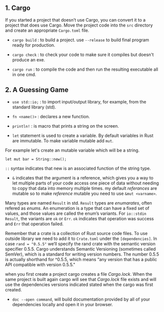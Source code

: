 ## 1. Cargo

If you started a project that doesn’t use Cargo, you can convert it to a project that does use Cargo.
Move the project code into the `src` directory and create an appropriate `Cargo.toml` file.

* `cargo build` : to build a project. use `--release` to build final program ready for production.

* `cargo check` : to check your code to make sure it compiles but doesn't produce an exe.

* `cargo run` : to compile the code and then run the resulting executable all in one cmd.


## 2. A Guessing Game

* `use std::io;` : to import input/output library, for example, from the standard library (std).

* `fn <name()>` : declares a new function.

* `println!` : is macro that prints a string on the screen.

* `let` statement is used to create a variable. By default variables in Rust are immutable. To make variable mutable add `mut`.

For example let's create an mutable variable which will be a string.
```
let mut bar = String::new();
```

`::` syntax indicates that new is an associated function of the string type.

* `&` indicates that the argument is a reference, which gives you a way to let multiple parts of your code access one piece of data without needing to copy that data into memory multiple times.
my default _referances_ are mutable so to make _reference_ mutable you need to use `&mut <varname>`.

Many types are named `Result` in std. `Result` types are _enumarates_, often refered as *enums*.
An enumeration is a type that can have a fixed set of values, and those values are called the enum’s variants.
For `io::stdin` `Result`, the variants are `ok` or `Err`. `ok` indicates that operation was success and `Err` that operation failed.

Remember that a crate is a collection of Rust source code files. To use outside library we need to add it to `Crate.toml` under the `[dependencies]`.
In case `rand = "0.5.5"` we’ll specify the rand crate with the semantic version specifier 0.5.5.
Cargo understands Semantic Versioning (sometimes called SemVer), which is a standard for writing version numbers.
The number 0.5.5 is actually shorthand for ^0.5.5, which means “any version that has a public API compatible with version 0.5.5."

when you first create a project cargo creates a file *Cargo.lock*. When the same project is built again cargo will see that *Cargo.lock* file exists
and will use the dependencies versions indicated stated when the cargo was first created.

* `doc --open command`, will build documentation provided by all of your dependencies locally and open it in your browser.



